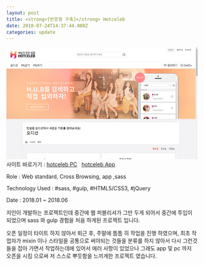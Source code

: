 ```yaml
---
layout: post
title: <strong>[반응형 구축]</strong> Hotceleb
date: 2018-07-24T14:37:44.000Z
categories: update
---
```


<img src="/images/fulls/hotceleb.jpg" class="fit image"> 
사이트 바로가기 :   <a href="http://hotceleb.co.kr/#ToMain" target="blank" class="go_link">hotceleb PC</a>&nbsp;&nbsp; <a href="https://play.google.com/store/apps/details?id=kr.co.hotceleb" target="blank" class="link">hotceleb App</a>

Role : Web standard, Cross Browsing, app ,sass

Technology Used : <span class="skil-text">#sass</span>, <span class="skil-text">#gulp</span>, <span class="skil-text">#HTML5/CSS3</span>, <span class="skil-text">#jQuery</span>

Date :  2018.01 ~ 2018.06

지인이 개발하는 프로젝트인데 중간에 웹 퍼블리셔가 그만 두게 되어서 중간에 투입이 되었으며 sass 와 gulp 경험을 처음 하게된 프로젝트 입니다.

오픈 일정이 타이트 하지 않아서 퇴근 후, 주말에 틈틈 히 작업을 진행 하였으며, 최초 작업자가 mixin 이나 스타일을 공통으로 써야되는 것들을 분류를 하지 않아서 다시 그런것들을 잡아 가면서 작업하는데에 있어서 에러 사항이 있었으나 그래도 app 및 pc 까지 오픈을 시킴 으로써 저 스스로 뿌듯함을 느끼게한 프로젝트 였습니다.

